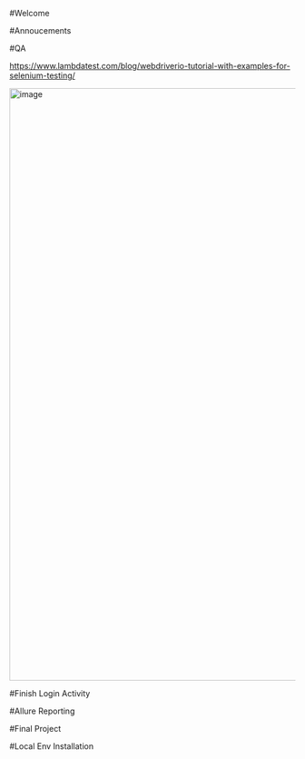 #Welcome

#Annoucements

#QA

https://www.lambdatest.com/blog/webdriverio-tutorial-with-examples-for-selenium-testing/

<img width="1044" alt="image" src="https://github.com/ndkramer/WDIO-Course/assets/7460198/3851e22e-3bbb-4e15-9f58-e43fb3930e7b">


#Finish Login Activity

#Allure Reporting

#Final Project

#Local Env Installation
